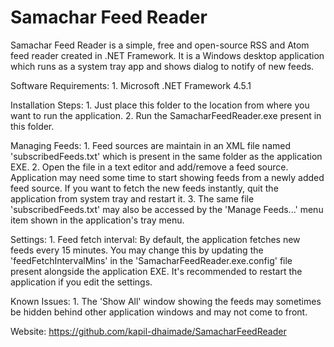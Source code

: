 # Samachar Feed Reader

Samachar Feed Reader is a simple, free and open-source RSS and Atom feed reader created in .NET Framework. It is a Windows desktop application which runs as a system tray app and shows dialog to notify of new feeds.

Software Requirements:
	1. Microsoft .NET Framework 4.5.1

Installation Steps: 
	1. Just place this folder to the location from where you want to run the application. 
	2. Run the SamacharFeedReader.exe present in this folder.
	
Managing Feeds:
	1. Feed sources are maintain in an XML file named 'subscribedFeeds.txt' which is present in the same folder as the application EXE.
	2. Open the file in a text editor and add/remove a feed source. Application may need some time to start showing feeds from a newly added feed source. If you want to fetch the new feeds instantly, quit the application from system tray and restart it.
	3. The same file 'subscribedFeeds.txt' may also be accessed by the 'Manage Feeds...' menu item shown in the application's tray menu.
	
Settings:
	1. Feed fetch interval: By default, the application fetches new feeds every 15 minutes. You may change this by updating the 'feedFetchIntervalMins' in the 'SamacharFeedReader.exe.config' file present alongside the application EXE. It's recommended to restart the application if you edit the settings.
	
Known Issues:
	1. The 'Show All' window showing the feeds may sometimes be hidden behind other application windows and may not come to front. 
	
Website: https://github.com/kapil-dhaimade/SamacharFeedReader
